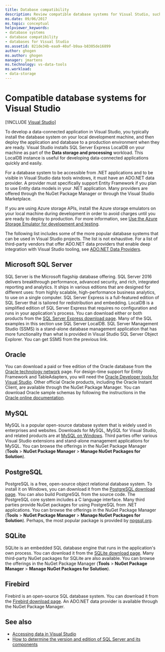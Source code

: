 ```yaml
---
title: Database compatibility
description: Review compatible database systems for Visual Studio, such as Microsoft SQL Server, Oracle, MySQL, PostgreSQL, SQLite, and Firebird.
ms.date: 09/06/2017
ms.topic: conceptual
helpviewer_keywords:
- database systems
- database compatibility
- databases for Visual Studio
ms.assetid: 821de34b-eaa9-40af-b9aa-b8305de16899
author: ghogen
ms.author: ghogen
manager: jmartens
ms.technology: vs-data-tools
ms.workload:
- data-storage
---
```

# Compatible database systems for Visual Studio

 [!INCLUDE [Visual Studio](~/includes/applies-to-version/vs-windows-only.md)]

To develop a data-connected application in Visual Studio, you typically install the database system on your local development machine, and then deploy the application and database to a production environment when they are ready. Visual Studio installs SQL Server Express LocalDB on your machine as part of the **Data storage and processing** workload. This LocalDB instance is useful for developing data-connected applications quickly and easily.

For a database system to be accessible from .NET applications and to be visible in Visual Studio data tools windows, it must have an ADO.NET data provider. A provider must specifically support Entity Framework if you plan to use Entity data models in your .NET application. Many providers are offered through the NuGet Package Manager or through the Visual Studio Marketplace.

If you are using Azure storage APIs, install the Azure storage emulators on your local machine during development in order to avoid charges until you are ready to deploy to production. For more information, see [Use the Azure Storage Emulator for development and testing](/azure/storage/common/storage-use-emulator).

The following list includes some of the more popular database systems that can be used in Visual Studio projects. The list is not exhaustive. For a list of third-party vendors that offer ADO.NET data providers that enable deep integration with Visual Studio tooling, see [ADO.NET Data Providers](/dotnet/framework/data/adonet/data-providers).

## Microsoft SQL Server

SQL Server is the Microsoft flagship database offering. SQL Server 2016 delivers breakthrough performance, advanced security, and rich, integrated reporting and analytics. It ships in various editions that are designed for different uses: from highly scalable, high-performance business analytics, to use on a single computer. SQL Server Express is a full-featured edition of SQL Server that is tailored for redistribution and embedding.  LocalDB is a simplified edition of SQL Server Express that requires no configuration and runs in your application's process. You can download either or both products from the [SQL Server Express download page](https://www.microsoft.com/sql-server/sql-server-editions-express). Many of the SQL examples in this section use SQL Server LocalDB. SQL Server Management Studio (SSMS) is a stand-alone database management application that has more functionality than what is provided in Visual Studio SQL Server Object Explorer. You can get SSMS from the previous link.

## Oracle

You can download a paid or free edition of the Oracle database from the [Oracle technology network](https://www.oracle.com/database/technologies/oracle-database-software-downloads.html) page. For design-time support for Entity Framework and TableAdapters, you will need the [Oracle Developer tools for Visual Studio](https://www.oracle.com/database/technologies/developer-tools/visual-studio/). Other official Oracle products, including the Oracle Instant Client, are available through the NuGet Package Manager. You can download Oracle sample schemas by following the instructions in the [Oracle online documentation](https://docs.oracle.com/cd/E11882_01/server.112/e10831/toc.htm).

## MySQL

MySQL is a popular open-source database system that is widely used in enterprises and websites. Downloads for MySQL, MySQL for Visual Studio, and related products are at [MySQL on Windows](https://www.mysql.com/why-mysql/windows/). Third parties offer various Visual Studio extensions and stand-alone management applications for MySQL. You can browse the offerings in the NuGet Package Manager (**Tools** > **NuGet Package Manager** > **Manage NuGet Packages for Solution**).

## PostgreSQL

PostgreSQL is a free, open-source object relational database system. To install it on Windows, you can download it from the [PostgreSQL download page](https://www.postgresql.org/download/windows/). You can also build PostgreSQL from the source code. The PostgreSQL core system includes a C language interface. Many third parties provide NuGet packages for using PostgreSQL from .NET applications. You can browse the offerings in the NuGet Package Manager (**Tools** > **NuGet Package Manager** > **Manage NuGet Packages for Solution**). Perhaps, the most popular package is provided by [npgsql.org](http://www.npgsql.org).

## SQLite

SQLite is an embedded SQL database engine that runs in the application's own process. You can download it from the [SQLite download page](https://www.sqlite.org/download.html). Many third-party NuGet packages for SQLite are also available. You can browse the offerings in the NuGet Package Manager (**Tools** > **NuGet Package Manager** > **Manage NuGet Packages for Solution**).

## Firebird

Firebird is an open-source SQL database system. You can download it from the [Firebird download page](http://firebirdsql.org/en/downloads/). An ADO.NET data provider is available through the NuGet Package Manager.

## See also

- [Accessing data in Visual Studio](../data-tools/accessing-data-in-visual-studio.md)
- [How to determine the version and edition of SQL Server and its components](https://support.microsoft.com/help/321185/how-to-determine-the-version-edition-and-update-level-of-sql-server-an)
